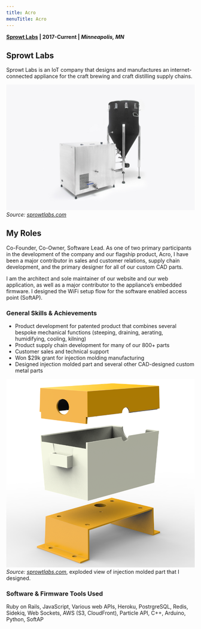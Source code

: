 ```yaml
---
title: Acro
menuTitle: Acro
---
```


**[Sprowt Labs](https://www.sprowtlabs.com/) | 2017-Current | _Minneapolis, MN_**

## Sprowt Labs

Sprowt Labs is an IoT company that designs and manufactures an internet-connected appliance for the craft brewing and craft distilling supply chains.

![Product shot of Acro](./../../Acro_product_shot_cropped.jpg)
_Source: [sprowtlabs.com](https://www.sprowtlabs.com)_

## My Roles
Co-Founder, Co-Owner, Software Lead. As one of two primary participants in the development of the company and our flagship product, Acro, I have been a major contributor in sales and customer relations, supply chain development, and the primary designer for all of our custom CAD parts.

I am the architect and sole maintainer of our website and our web application, as well as a major contributor to the appliance’s embedded firmware. I designed the WiFi setup flow for the software enabled access point (SoftAP).

### General Skills & Achievements
* Product development for patented product that combines several bespoke mechanical functions (steeping, draining, aerating, humidifying, cooling, kilning)
* Product supply chain development for many of our 800+ parts
* Customer sales and technical support
* Won $29k grant for injection molding manufacturing
* Designed injection molded part and several other CAD-designed custom metal parts

![Exploded view of injection molded part](./humidifier-box.png)
_Source: [sprowtlabs.com](https://www.sprowtlabs.com)_, exploded view of injection molded part that I designed.

### Software & Firmware Tools Used
Ruby on Rails, JavaScript, Various web APIs, Heroku, PostrgreSQL, Redis, Sidekiq, Web Sockets, AWS (S3, CloudFront), Particle API, C++, Arduino, Python, SoftAP
